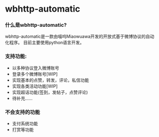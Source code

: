 # wbhttp-automatic
### 什么是wbhttp-automatic?
wbhttp-automatic是一款由喵呜Miaowuawa开发的开放式基于微博协议的自动化程序。
目前主要使用python语言开发。

### 支持功能:
- 以多种协议登入微博账号
- 登录多个微博账号[WIP]
- 实现基本的点赞，转发，评论，私信功能
- 实现各类活动功能[WIP]
- 实现超话功能(签到，发帖子，点赞评论)
- 待补充……

### 不会支持的功能
- 支付系统功能
- 打赏等功能
